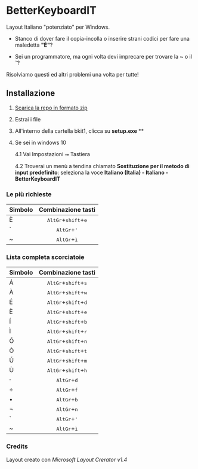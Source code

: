 # BetterKeyboardIT
Layout Italiano "potenziato" per Windows. 

* Stanco di dover fare il copia-incolla o inserire strani codici per fare
una maledetta **"È"**?

* Sei un programmatore, ma ogni volta devi imprecare per trovare la **~** o il **`**?

Risolviamo questi ed altri problemi una volta per tutte!

## Installazione
1. [Scarica la repo in formato zip](https://github.com/lucavandro/BetterKeyboardIT/archive/master.zip)
2. Estrai i file
3. All'interno della cartella bkit1, clicca su **setup.exe**
** 
4. Se sei in windows 10

    4.1 Vai Impostazioni ⭢ Tastiera
    
    4.2 Troverai un menù a tendina chiamato **Sostituzione per il metodo di input predefinito**: seleziona la voce **Italiano (Italia) - Italiano - BetterKeyboardIT**


### Le più richieste
Simbolo | Combinazione tasti
:--- | :---: 
È | <kbd>AltGr</kbd>+<kbd>shift</kbd>+<kbd>e</kbd>
` | <kbd>AltGr</kbd>+<kbd>'</kbd>
~ | <kbd>AltGr</kbd>+<kbd>ì</kbd>


### Lista completa scorciatoie
Simbolo | Combinazione tasti
:--- | :---: 
Á | <kbd>AltGr</kbd>+<kbd>shift</kbd>+<kbd>s</kbd>
À | <kbd>AltGr</kbd>+<kbd>shift</kbd>+<kbd>w</kbd>
É | <kbd>AltGr</kbd>+<kbd>shift</kbd>+<kbd>d</kbd>
È | <kbd>AltGr</kbd>+<kbd>shift</kbd>+<kbd>e</kbd>
Í | <kbd>AltGr</kbd>+<kbd>shift</kbd>+<kbd>b</kbd>
Ì | <kbd>AltGr</kbd>+<kbd>shift</kbd>+<kbd>r</kbd>
Ó | <kbd>AltGr</kbd>+<kbd>shift</kbd>+<kbd>n</kbd>
Ò | <kbd>AltGr</kbd>+<kbd>shift</kbd>+<kbd>t</kbd>
Ú | <kbd>AltGr</kbd>+<kbd>shift</kbd>+<kbd>m</kbd>
Ù | <kbd>AltGr</kbd>+<kbd>shift</kbd>+<kbd>h</kbd>
· | <kbd>AltGr</kbd>+<kbd>d</kbd>
÷ | <kbd>AltGr</kbd>+<kbd>f</kbd>
• | <kbd>AltGr</kbd>+<kbd>b</kbd>
¬ | <kbd>AltGr</kbd>+<kbd>n</kbd>
` | <kbd>AltGr</kbd>+<kbd>'</kbd>
~ | <kbd>AltGr</kbd>+<kbd>ì</kbd>


### Credits
Layout creato con *Microsoft Layout Crerator v1.4*